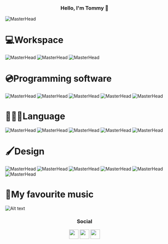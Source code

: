 <h3 align="center">Hello, I'm Tommy 👋</h3>

![MasterHead](https://cdn.discordapp.com/attachments/808121726876647484/977715539952685107/banner_git_hub_1.png)

# 💻Workspace
![MasterHead](https://img.shields.io/badge/Apple-MacBook_Pro_2018-999999?style=for-the-badge&logo=apple&logoColor=white)
![MasterHead](https://img.shields.io/badge/Apple-IPad-999999?style=for-the-badge&logo=apple&logoColor=white)
![MasterHead](https://img.shields.io/badge/Windows-11-0078D6?style=for-the-badge&logo=windows&logoColor=white)

# 💿Programming software
![MasterHead](https://img.shields.io/badge/Visual_Studio_Code-0078D4?style=for-the-badge&logo=visual%20studio%20code&logoColor=white)
![MasterHead](https://img.shields.io/badge/sublime_text-%23575757.svg?&style=for-the-badge&logo=sublime-text&logoColor=important)
![MasterHead](https://img.shields.io/badge/Arduino_IDE-00979D?style=for-the-badge&logo=arduino&logoColor=white)
![MasterHead](https://img.shields.io/badge/Adobe%20Dreamweaver-072401?style=for-the-badge&logo=Adobe%20Dreamweaver&logoColor=34F400)
![MasterHead](https://img.shields.io/badge/Xcode-007ACC?style=flat-square&logo=Xcode&logoColor=white)

# 👨🏻‍💻Language
![MasterHead](https://img.shields.io/badge/Python-FFD43B?style=for-the-badge&logo=python&logoColor=darkgreen)
![MasterHead](https://img.shields.io/badge/HTML5-E34F26?style=for-the-badge&logo=html5&logoColor=white)
![MasterHead](https://img.shields.io/badge/CSS3-1572B6?style=for-the-badge&logo=css3&logoColor=white)
![MasterHead](https://img.shields.io/badge/Arduino-00979D?style=for-the-badge&logo=Arduino&logoColor=white)
![MasterHead](https://img.shields.io/badge/C-00599C?style=for-the-badge&logo=c&logoColor=white)

# 🖌Design
![MasterHead](https://img.shields.io/badge/Adobe%20XD-470137?style=for-the-badge&logo=Adobe%20XD&logoColor=#FF61F6)
![MasterHead](https://img.shields.io/badge/Figma-F24E1E?style=for-the-badge&logo=figma&logoColor=white)
![MasterHead](https://img.shields.io/badge/Framer-black?style=for-the-badge&logo=framer&logoColor=blue)
![MasterHead](https://img.shields.io/badge/Adobe%20Photoshop-31A8FF?style=for-the-badge&logo=Adobe%20Photoshop&logoColor=black)
![MasterHead](https://img.shields.io/badge/Adobe%20Illustrator-FF9A00?style=for-the-badge&logo=adobe%20illustrator&logoColor=white)
![MasterHead](https://img.shields.io/badge/Microsoft_PowerPoint-B7472A?style=for-the-badge&logo=microsoft-powerpoint&logoColor=white)

# 🎵My favourite music
![Alt text](https://spotify-recently-played-readme.vercel.app/api?user=31p43y5s2znfs6chwrsjj52uijnm)

<h3 align="center">Social</h3>
<p align="center">
<a href="https://www.instagram.com/tommasocostanza/" target="blank"><img align="center" src="https://img.icons8.com/ios-filled/50/ffffff/instagram-new--v1.png" alt="" height="30" width="30" /></a>
<a href="https://tommaso-costanza-design.webflow.io/" target="blank"><img align="center" src="https://img.icons8.com/ios-filled/50/ffffff/domain.png" alt="" height="30" width="30" /></a>
<a href="https://discord.gg/68PsCxJtFy" target="blank"><img align="center" src="https://img.icons8.com/ios-filled/50/ffffff/discord--v1.png" alt="" height="30" width="30" /></a>
</p>

